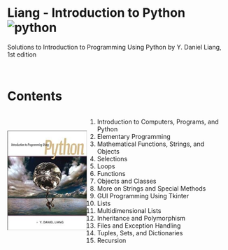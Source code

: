 # Liang - Introduction to Python ![python](https://img.shields.io/badge/python-v3.7-blue)

Solutions to Introduction to Programming Using Python by Y. Daniel Liang, 1st edition

</br>

# Contents

<div style="display: flex; align-items: center;">
    <a href="https://amzn.to/35ufmpw"><img src="images/cover_small.jpg"></a>
    <ol>
        <li>Introduction to Computers, Programs, and Python</li>
        <li>Elementary Programming</li>
        <li>Mathematical Functions, Strings, and Objects</li>
        <li>Selections</li>
        <li>Loops</li>
        <li>Functions</li>
        <li>Objects and Classes</li>
        <li>More on Strings and Special Methods</li>
        <li>GUI Programming Using Tkinter</li>
        <li>Lists</li>
        <li>Multidimensional Lists</li>
        <li>Inheritance and Polymorphism</li>
        <li>Files and Exception Handling</li>
        <li>Tuples, Sets, and Dictionaries</li>
        <li>Recursion</li>
    </ol>
</div>